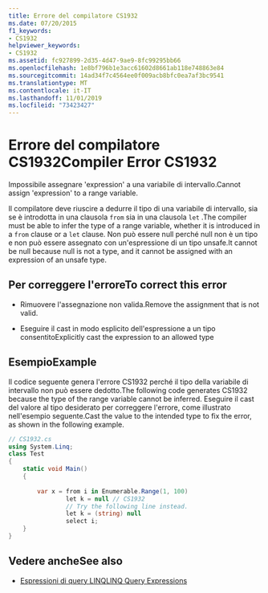 ```yaml
---
title: Errore del compilatore CS1932
ms.date: 07/20/2015
f1_keywords:
- CS1932
helpviewer_keywords:
- CS1932
ms.assetid: fc927899-2d35-4d47-9ae9-8fc99295bb66
ms.openlocfilehash: 1e8bf796b1e3acc61602d8661ab118e748863e84
ms.sourcegitcommit: 14ad34f7c4564ee0f009acb8bfc0ea7af3bc9541
ms.translationtype: MT
ms.contentlocale: it-IT
ms.lasthandoff: 11/01/2019
ms.locfileid: "73423427"
---
```

# <a name="compiler-error-cs1932"></a><span data-ttu-id="e5424-102">Errore del compilatore CS1932</span><span class="sxs-lookup"><span data-stu-id="e5424-102">Compiler Error CS1932</span></span>
<span data-ttu-id="e5424-103">Impossibile assegnare 'expression' a una variabile di intervallo.</span><span class="sxs-lookup"><span data-stu-id="e5424-103">Cannot assign 'expression' to a range variable.</span></span>  
  
 <span data-ttu-id="e5424-104">Il compilatore deve riuscire a dedurre il tipo di una variabile di intervallo, sia se è introdotta in una clausola `from` sia in una clausola `let` .</span><span class="sxs-lookup"><span data-stu-id="e5424-104">The compiler must be able to infer the type of a range variable, whether it is introduced in a `from` clause or a `let` clause.</span></span> <span data-ttu-id="e5424-105">Non può essere null perché null non è un tipo e non può essere assegnato con un'espressione di un tipo unsafe.</span><span class="sxs-lookup"><span data-stu-id="e5424-105">It cannot be null because null is not a type, and it cannot be assigned with an expression of an unsafe type.</span></span>  
  
## <a name="to-correct-this-error"></a><span data-ttu-id="e5424-106">Per correggere l'errore</span><span class="sxs-lookup"><span data-stu-id="e5424-106">To correct this error</span></span>  
  
- <span data-ttu-id="e5424-107">Rimuovere l'assegnazione non valida.</span><span class="sxs-lookup"><span data-stu-id="e5424-107">Remove the assignment that is not valid.</span></span>  
  
- <span data-ttu-id="e5424-108">Eseguire il cast in modo esplicito dell'espressione a un tipo consentito</span><span class="sxs-lookup"><span data-stu-id="e5424-108">Explicitly cast the expression to an allowed type</span></span>  
  
## <a name="example"></a><span data-ttu-id="e5424-109">Esempio</span><span class="sxs-lookup"><span data-stu-id="e5424-109">Example</span></span>  
 <span data-ttu-id="e5424-110">Il codice seguente genera l'errore CS1932 perché il tipo della variabile di intervallo non può essere dedotto.</span><span class="sxs-lookup"><span data-stu-id="e5424-110">The following code generates CS1932 because the type of the range variable cannot be inferred.</span></span> <span data-ttu-id="e5424-111">Eseguire il cast del valore al tipo desiderato per correggere l'errore, come illustrato nell'esempio seguente.</span><span class="sxs-lookup"><span data-stu-id="e5424-111">Cast the value to the intended type to fix the error, as shown in the following example.</span></span>  
  
```csharp  
// CS1932.cs  
using System.Linq;  
class Test  
{  
    static void Main()  
    {  
  
        var x = from i in Enumerable.Range(1, 100)  
                let k = null // CS1932  
                // Try the following line instead.  
                let k = (string) null  
                select i;  
    }  
}  
```  
  
## <a name="see-also"></a><span data-ttu-id="e5424-112">Vedere anche</span><span class="sxs-lookup"><span data-stu-id="e5424-112">See also</span></span>

- [<span data-ttu-id="e5424-113">Espressioni di query LINQ</span><span class="sxs-lookup"><span data-stu-id="e5424-113">LINQ Query Expressions</span></span>](../linq/index.md)
